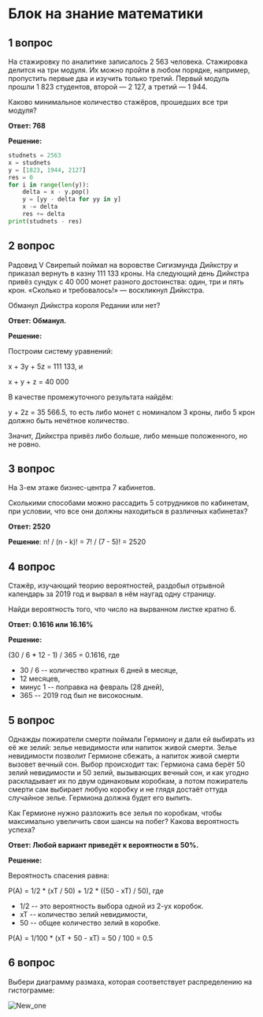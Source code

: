 # Блок на знание математики
## 1 вопрос

На стажировку по аналитике записалось 2 563 человека. Стажировка делится на три модуля. Их можно пройти в любом порядке, например, пропустить первые два и изучить только третий. Первый модуль прошли 1 823 студентов, второй — 2 127, а третий — 1 944.

Каково минимальное количество стажёров, прошедших все три модуля?

**Ответ: 768**

**Решение:**
``` python []
studnets = 2563
x = studnets
y = [1823, 1944, 2127]
res = 0
for i in range(len(y)):
    delta = x - y.pop()
    y = [yy - delta for yy in y]
    x -= delta
    res += delta
print(studnets - res)
```
## 2 вопрос

Радовид V Свирепый поймал на воровстве Сигизмунда Дийкстру и приказал вернуть в казну 111 133 кроны. На следующий день Дийкстра привёз сундук с 40 000 монет разного достоинства: один, три и пять крон. «Сколько и требовалось!» — воскликнул Дийкстра.

Обманул Дийкстра короля Редании или нет?

**Ответ: Обманул.**

**Решение:**

Построим систему уравнений:

x + 3y + 5z = 111 133, и

x + y + z = 40 000

В качестве промежуточного результата найдём:

y + 2z = 35 566.5, то есть либо монет с номиналом 3 кроны, либо 5 крон должно быть нечётное количество.

Значит, Дийкстра привёз либо больше, либо меньше положенного, но не ровно.

## 3 вопрос

На 3-ем этаже бизнес-центра 7 кабинетов.

Сколькими способами можно рассадить 5 сотрудников по кабинетам, при условии, что все они должны находиться в различных кабинетах?

**Ответ: 2520**

**Решение**: n! / (n - k)!  = 7! / (7 - 5)! = 2520

## 4 вопрос

Стажёр, изучающий теорию вероятностей, раздобыл отрывной календарь за 2019 год и вырвал в нём наугад одну страницу.

Найди вероятность того, что число на вырванном листке кратно 6.

**Ответ: 0.1616 или 16.16%**

**Решение:**

(30 / 6 * 12 - 1) / 365 = 0.1616, где
* 30 / 6 -- количество кратных 6 дней в месяце,
* 12 месяцев,
* минус 1 -- поправка на февраль (28 дней),
* 365 -- 2019 год был не високосным.

## 5 вопрос

Однажды пожиратели смерти поймали Гермиону и дали ей выбирать из её же зелий: зелье невидимости или напиток живой смерти. Зелье невидимости позволит Гермионе сбежать, а напиток живой смерти вызовет вечный сон. Выбор происходит так: Гермиона сама берёт 50 зелий невидимости и 50 зелий, вызывающих вечный сон, и как угодно раскладывает их по двум одинаковым коробкам, а потом пожиратель смерти сам выбирает любую коробку и не глядя достаёт оттуда случайное зелье. Гермиона должна будет его выпить.

Как Гермионе нужно разложить все зелья по коробкам, чтобы максимально увеличить свои шансы на побег? Какова вероятность успеха?

**Ответ: Любой вариант приведёт к вероятности в 50%.**

**Решение:**

Вероятность спасения равна:

P(A) = 1/2 * (xT / 50) + 1/2 * ((50 - xT) / 50), где
* 1/2 -- это вероятность выбора одной из 2-ух коробок.
* xT -- количество зелий невидимости,
* 50 -- общее количество зелий в коробке.

P(A) = 1/100 * (xT + 50 - xT) = 50 / 100 = 0.5

## 6 вопрос

Выбери диаграмму размаха, которая соответствует распределению на гистограмме:

![New_one](/images/6_1.png)
